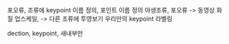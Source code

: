 포오류, 조류에 keypoint 이름 정의, 포인트 이름 정의
야생조류, 포오류 -> 동영상 화질 업스케일, -> 다른 조류에 투영보기
우리만의 keypoint 라벨링

dection, keypoint, 새내부만 





